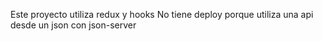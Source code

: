 Este proyecto utiliza redux y hooks
No tiene deploy porque utiliza una api desde un json con json-server
